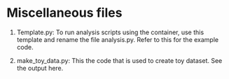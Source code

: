 # Miscellaneous files

1) Template.py: To run analysis scripts using the container, use this template and rename the file analysis.py. Refer to this for the example code.

2) make_toy_data.py: This the code that is used to create toy dataset. See the output here.